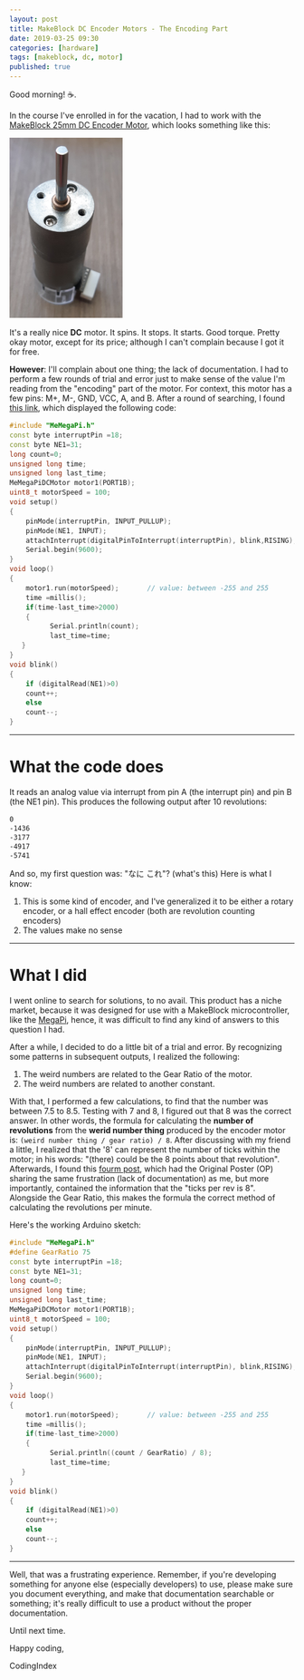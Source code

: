 ```yaml
---
layout: post
title: MakeBlock DC Encoder Motors - The Encoding Part
date: 2019-03-25 09:30
categories: [hardware]
tags: [makeblock, dc, motor]
published: true
---
```


Good morning! :coffee:.

In the course I've enrolled in for the vacation, I had to work with the [MakeBlock 25mm DC Encoder Motor](http://www.robotpark.com/DC-Encoder-Motor-Pack-25mm-Makeblock-En), which looks something like this:

<img src="/images/20190325_1.jpg" width="200px" alt="The 25mm DC Encoder Motor"/>

It's a really nice **DC** motor. It spins. It stops. It starts. Good torque. Pretty okay motor, except for its price; although I can't complain because I got it for free.

**However**: I'll complain about one thing; the lack of documentation. I had to perform a few rounds of trial and error just to make sense of the value I'm reading from the "encoding" part of the motor. For context, this motor has a few pins: M+, M-, GND, VCC, A, and B. After a round of searching, I found [this link](http://learn.makeblock.com/ultimate2-arduino-programming/), which displayed the following code:
```cpp
#include "MeMegaPi.h"
const byte interruptPin =18;    
const byte NE1=31;                 
long count=0;
unsigned long time;
unsigned long last_time;
MeMegaPiDCMotor motor1(PORT1B);   
uint8_t motorSpeed = 100;
void setup()
{
    pinMode(interruptPin, INPUT_PULLUP);
    pinMode(NE1, INPUT);
    attachInterrupt(digitalPinToInterrupt(interruptPin), blink,RISING);   
    Serial.begin(9600);   
}
void loop()
{
    motor1.run(motorSpeed);       // value: between -255 and 255
    time =millis(); 
    if(time-last_time>2000)    
    {
          Serial.println(count);
          last_time=time;
   }
}
void blink()
{
    if (digitalRead(NE1)>0)   
    count++;
    else
    count--;
}
```

---

# What the code does
It reads an analog value via interrupt from pin A (the interrupt pin) and pin B (the NE1 pin). This produces the following output after 10 revolutions:
```
0
-1436
-3177
-4917
-5741
```

And so, my first question was: "なに これ"? (what's this) 
Here is what I know:

1. This is some kind of encoder, and I've generalized it to be either a rotary encoder, or a hall effect encoder (both are revolution counting encoders)
2. The values make no sense

---

# What I did
I went online to search for solutions, to no avail. This product has a niche market, because it was designed for use with a MakeBlock microcontroller, like the [MegaPi](http://learn.makeblock.com/en/megapi/), hence, it was difficult to find any kind of answers to this question I had.

After a while, I decided to do a little bit of a trial and error. By recognizing some patterns in subsequent outputs, I realized the following:

1. The weird numbers are related to the Gear Ratio of the motor.
2. The weird numbers are related to another constant.

With that, I performed a few calculations, to find that the number was between 7.5 to 8.5. Testing with 7 and 8, I figured out that 8 was the correct answer. In other words, the formula for calculating the **number of revolutions** from the **werid number thing** produced by the encoder motor is: `(weird number thing / gear ratio) / 8`. After discussing with my friend a little, I realized that the '8' can represent the number of ticks within the motor; in his words: "(there) could be the 8 points about that revolution". Afterwards, I found this [fourm post](https://forum.makeblock.com/t/information-about-25mm-dc-encoder-motor/10791/3), which had the Original Poster (OP) sharing the same frustration (lack of documentation) as me, but more importantly, contained the information that the "ticks per rev is 8". Alongside the Gear Ratio, this makes the formula the correct method of calculating the revolutions per minute.

Here's the working Arduino sketch:
```cpp
#include "MeMegaPi.h"
#define GearRatio 75
const byte interruptPin =18;    
const byte NE1=31;                 
long count=0;
unsigned long time;
unsigned long last_time;
MeMegaPiDCMotor motor1(PORT1B);   
uint8_t motorSpeed = 100;
void setup()
{
    pinMode(interruptPin, INPUT_PULLUP);
    pinMode(NE1, INPUT);
    attachInterrupt(digitalPinToInterrupt(interruptPin), blink,RISING);   
    Serial.begin(9600);   
}
void loop()
{
    motor1.run(motorSpeed);       // value: between -255 and 255
    time =millis(); 
    if(time-last_time>2000)    
    {
          Serial.println((count / GearRatio) / 8);
          last_time=time;
   }
}
void blink()
{
    if (digitalRead(NE1)>0)   
    count++;
    else
    count--;
}
```

---

Well, that was a frustrating experience. Remember, if you're developing something for anyone else (especially developers) to use, please make sure you document everything, and make that documentation searchable or something; it's really difficult to use a product without the proper documentation.

Until next time.

Happy coding,

CodingIndex
